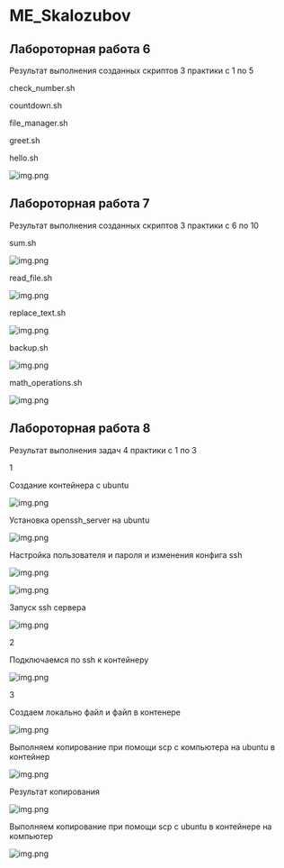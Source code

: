 # ME_Skalozubov

## Лабороторная работа 6
Результат выполнения созданных скриптов 3 практики c 1 по 5

check_number.sh

countdown.sh

file_manager.sh

greet.sh

hello.sh


![img.png](img_data/lb6/practice_3.png)


## Лабороторная работа 7
Результат выполнения созданных скриптов 3 практики c 6 по 10

sum.sh

![img.png](img_data/lb7/sum.png)

read_file.sh

![img.png](img_data/lb7/read_file.png)

replace_text.sh

![img.png](img_data/lb7/replace_text.png)

backup.sh

![img.png](img_data/lb7/backup.png)

math_operations.sh

![img.png](img_data/lb7/math_operations.png)


## Лабороторная работа 8
Результат выполнения задач 4 практики c 1 по 3

1

Создание контейнера с ubuntu

![img.png](img_data/lb8/install_ubuntu.png)

Установка openssh_server на ubuntu 

![img.png](img_data/lb8/openssh_server.png)

Настройка пользователя и пароля и изменения конфига ssh

![img.png](img_data/lb8/username_pass.png)

![img.png](img_data/lb8/ssh_config.png)

Запуск ssh сервера

![img.png](img_data/lb8/run_ssh.png)

2

Подключаемся по ssh к контейнеру

![img.png](img_data/lb8/connection.png)

3

Создаем локально файл и файл в контенере

![img.png](img_data/lb8/local_file.png)

Выполняем копирование при помощи scp с компьютера на ubuntu в контейнер

![img.png](img_data/lb8/from_pc_to_server.png)

Результат копирования

![img.png](img_data/lb8/resault1.png)

Выполняем копирование при помощи scp с ubuntu в контейнере на компьютер

![img.png](img_data/lb8/from_server_to_pc.png)